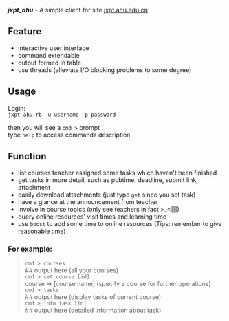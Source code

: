 ***jxpt_ahu*** - A simple client for site [jxpt.ahu.edu.cn](http://jxpt.ahu.edu.cn)

## Feature

* interactive user interface
* command extendable
* output formed in table
* use threads (alleviate I/O blocking problems to some degree)

## Usage

Login:   
`jxpt_ahu.rb -u username -p password`

then you will see a `cmd >` prompt   
type `help` to access commands description

## Function

* list courses teacher assigned some tasks which haven't been finished
* get tasks in more detail, such as pubtime, deadline, submit link, attachment
* easily download attachments (just type `get` since you set task)
* have a glance at the announcement from teacher
* involve in course topics (only see teachers in fact >\_<|||)
* query online resources' visit times and learning time
* use `boost` to add some time to online resources (Tips: remember to give reasonable time)

### For example:

>`cmd > courses`   
\#\# output here (all your courses)   
`cmd > set course [id]`  
course => \[course name\] (specify a course for further operations)   
`cmd > tasks`   
\#\# output here (display tasks of current course)   
`cmd > info task [id]`   
\#\# output here (detailed information about task)

